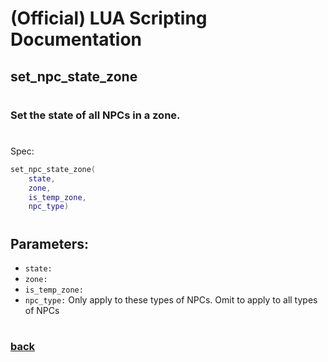 
# (Official) LUA Scripting Documentation

## set_npc_state_zone
#
### Set the state of all NPCs in a zone.
#
Spec:
```lua
set_npc_state_zone(
	state,
	zone,
	is_temp_zone,
	npc_type)
```
#
## Parameters:
- `state:` 
- `zone:` 
- `is_temp_zone:` 
- `npc_type:` Only apply to these types of NPCs. Omit to apply to all types of NPCs
#
### [back](../npcs)
